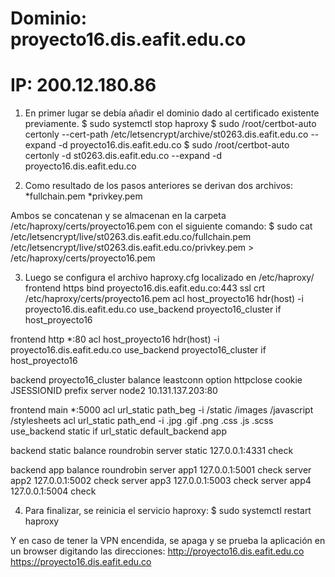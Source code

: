 # Dominio: proyecto16.dis.eafit.edu.co
# IP: 200.12.180.86

1) En primer lugar se debía añadir el dominio dado al certificado existente previamente.
		$ sudo systemctl stop haproxy
	$ sudo /root/certbot-auto certonly --cert-path /etc/letsencrypt/archive/st0263.dis.eafit.edu.co --expand -d proyecto16.dis.eafit.edu.co
	$ sudo /root/certbot-auto certonly -d st0263.dis.eafit.edu.co  --expand -d proyecto16.dis.eafit.edu.co

2) Como resultado de los pasos anteriores se derivan dos archivos:
	*fullchain.pem
	*privkey.pem

Ambos se concatenan y se almacenan en la carpeta /etc/haproxy/certs/proyecto16.pem con el siguiente comando:
	 $ sudo cat /etc/letsencrypt/live/st0263.dis.eafit.edu.co/fullchain.pem /etc/letsencrypt/live/st0263.dis.eafit.edu.co/privkey.pem > /etc/haproxy/certs/proyecto16.pem

3) Luego se configura el archivo haproxy.cfg localizado en /etc/haproxy/
	frontend https
    bind proyecto16.dis.eafit.edu.co:443    ssl     crt     /etc/haproxy/certs/proyecto16.pem
    acl host_proyecto16 hdr(host) -i proyecto16.dis.eafit.edu.co
    use_backend proyecto16_cluster if host_proyecto16
    
  frontend http *:80
    acl host_proyecto16 hdr(host) -i proyecto16.dis.eafit.edu.co
    use_backend proyecto16_cluster if host_proyecto16
  
  backend proyecto16_cluster
    balance leastconn
    option httpclose
    cookie JSESSIONID prefix
    server node2 10.131.137.203:80

  frontend  main *:5000
    acl url_static       path_beg       -i /static /images /javascript /stylesheets
    acl url_static       path_end       -i .jpg .gif .png .css .js .scss
    use_backend static          if url_static
    default_backend             app
    
  backend static
    balance     roundrobin
    server      static 127.0.0.1:4331 check

  backend app
    balance     roundrobin
    server  app1 127.0.0.1:5001 check
    server  app2 127.0.0.1:5002 check
    server  app3 127.0.0.1:5003 check
    server  app4 127.0.0.1:5004 check

4) Para finalizar, se reinicia el servicio haproxy:
	$ sudo systemctl restart haproxy

Y en caso de tener la VPN encendida, se apaga y se prueba la aplicación en un browser digitando las direcciones:
	http://proyecto16.dis.eafit.edu.co
	https://proyecto16.dis.eafit.edu.co